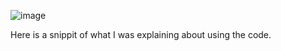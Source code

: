![image](https://github.com/ShilohWBanks/Calculator-I-made-with-PH-/assets/130333708/df477bc9-6d9e-4e5a-be72-45bc4eb0212f)

Here is a snippit of what I was explaining about using the code.
